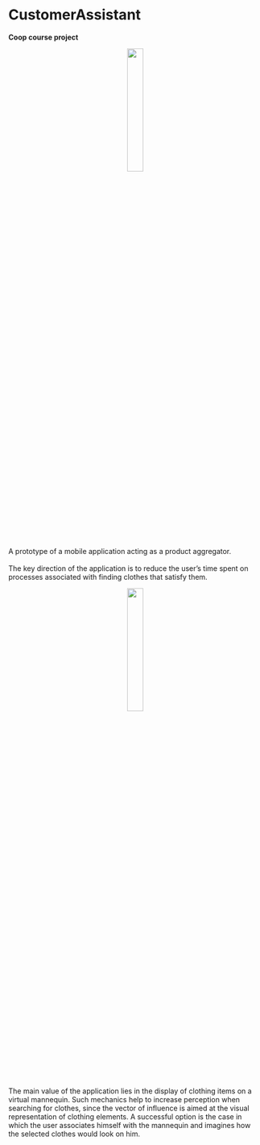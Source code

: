 # CustomerAssistant
**Coop course project**

<p align="center">
  <img src="https://github.com/Kdevaulo/CustomerAssistant/assets/83307472/9f3c51fc-7ee1-4a50-ae3e-67492039c24b" width="25%" />
</p>

A prototype of a mobile application acting as a product aggregator.
<br>
<br>
The key direction of the application is to reduce the user’s time spent on processes associated with finding clothes that satisfy them.
<p align="center">
  <img src="https://github.com/Kdevaulo/CustomerAssistant/assets/83307472/d2906870-7492-4fab-8d38-56ef6a64cca0" width="25%" />
</p>

The main value of the application lies in the display of clothing items on a virtual mannequin. Such mechanics help to increase perception when searching for clothes, since the vector of influence is aimed at the visual representation of clothing elements. A successful option is the case in which the user associates himself with the mannequin and imagines how the selected clothes would look on him.
